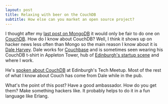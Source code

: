 ```yaml
---
layout: post
title: Relaxing with beer on the CouchDB
subtitle: How else can you market an open source project?
---
```


I thought after my <a href="/blog/2011/07/18/MongoDB-Marketing.html">last post
on MongoDB</a> it would only be fair to do one on <a
href="http://couchdb.apache.org/">CouchDB</a>. How do I know about CouchDB?
Well, I think it shows up on hacker news less often than Mongo so the main
reason I know about it is <a href="http://twitter.com/#!/daleharvey/">Dale
Harvey</a>. Dale works for <a href="http://www.couchbase.com/">Couchbase</a>
and is sometimes seen wearing his CouchDB t-shirt in Appleton Tower, hub of <a
href="http://startupcafe.co.uk/">Edinburgh's startup scene</a> and where I
work.

He's <a href="http://www.vimeo.com/16244683">spoken about CouchDB</a> at
Edinburgh's Tech Meetup. Most of the rest of what I know about Couch has come
from Dale while in the pub.

What's the point of this post? Have a good ambassador. How do you get them?
Make something hackers like. It probably helps to do it in a fun language like
Erlang.

